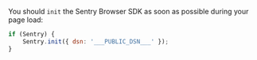 You should `init` the Sentry Browser SDK as soon as possible during your page load:

```javascript
if (Sentry) {
    Sentry.init({ dsn: '___PUBLIC_DSN___' });
}
```
